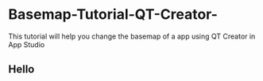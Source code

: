 # Basemap-Tutorial-QT-Creator-
This tutorial will help you change the basemap of a app using QT Creator in App Studio 

<h2> Hello </h2>
